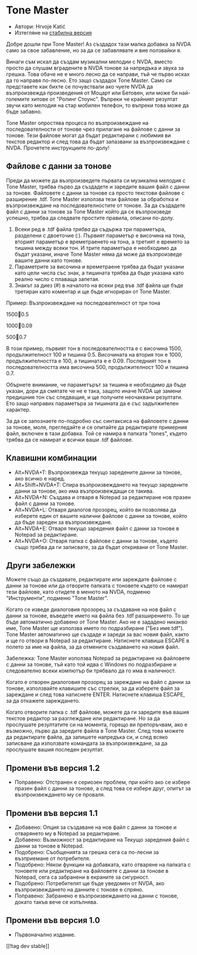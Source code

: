 # Tone Master #

* Автори: Hrvoje Katić
* Изтегляне на [стабилна версия][1]

Добре дошли при Tone Master! Аз създадох тази малка добавка за NVDA само за
свое забавление, но за да се забавлявате и вие ползвайки я.

Винаги съм искал да създам музикални мелодии с NVDA, вместо просто да слушам
вградените в NVDA тонове за напредъка и звука за грешка. Това обаче не е
много лесно да се направи, тъй че първо исках да го направя по-лесно. Ето
защо създадох Tone Master. Само си представете как бихте се почувствали ако
чуете NVDA да възпроизвежда произведения от Моцарт или Бетовен, или може би
най-големите хитове от "Ролинг Стоунс". Въпреки че крайният резултат звучи
като мелодия на стар мобилен телефон, то въпреки това може да бъде забавно.

Tone Master опростява процеса по възпроизвеждане на последователности от
тонове чрез прилагане на файлове с данни за тонове. Тези файлове могат да
бъдат редактирани с любимия ви текстов редактор и след това да бъдат
запазвани за възпроизвеждане с NVDA. Прочетете инструкциите по-долу!

## Файлове с данни за тонове

Преди да можете да възпроизведете първата си музикална мелодия с Tone
Master, трябва първо да създадете и заредите вашия файл с данни за
тонове. Файловете с данни за тонове са просто текстови файлове с разширение
.tdf. Tone Master използва тези файлове за обработка и възпроизвеждане на
последователностите от тонове. За да създадете файл с данни за тонове за
Tone Master който да се възпроизведе успешно, трябва да следвате простите
правила, описани по-долу.

1. Всеки ред в .tdf файла *трябва* да съдържа три параметъра, разделени с
   двоеточие (:). Първият параметър е височина на тона, вторият параметър е
   времетраенето на тона, а третият е времето за тишина между всеки тон. И
   трите параметъра е необходимо да бъдат указани, иначе Tone Master няма да
   може да възпроизведе вашите данни като тонове.
2. Параметрите за височина и времетраене трябва да бъдат указани като цели
   числа със знак, а тишината трябва да бъде указана като реално число с
   плаваща запетая.
3. Знакът за диез (#) в началото на всеки ред във .tdf файла ще бъде
   третиран като коментар и ще бъде игнориран от Tone Master.

Пример: Възпроизвеждане на последователност от три тона

1500:100:0.5

1000:100:0.09

500:100:0.7

В този пример, първият тон в последователността е с височина 1500,
продължителност 100 и тишина 0.5. Височината на втория тон е 1000,
продължителността е 100, а тишината е е 0.09. Последният тон в
последователността има височина 500, продължителност 100 и тишина 0.7.

Обърнете внимание, че параметърът за тишина е необходимо да бъде указан,
дори да смятате  че не е така, защото иначе NVDA ще замени предишния тон със
следващия, и ще получите неочаквани резултати. Ето защо направих параметъра
за тишината да е със задължителен характер.

За да се запознаете по-подробно със синтаксиса на файловете с данни за
тонове, моля, прегледайте и се опитайте да редактирате примерния файл,
включен в тази добавка. Той се намира в папката "tones", където трябва да се
намират и всички ваши .tdf файлове.

## Клавишни комбинации

* Alt+NVDA+T: Възпроизвежда текущо заредените данни за тонове, ако всичко е
  наред.
* Alt+Shift+NVDA+T: Спира възпроизвеждането на текущо заредените данни за
  тонове, ако има възпроизвеждащи се такива.
* Alt+NVDA+N: Създава и отваря в Notepad за редактиране нов празен файл с
  данни за тонове.
* Alt+NVDA+L: Отваря диалогов прозорец, който ви позволява да изберете един
  от вашите налични файлове с данни за тонове, който да бъде зареден за
  възпроизвеждане.
* Alt+NVDA+E: Отваря текущо заредения файл с данни за тонове в Notepad за
  редактиране.
* Alt+NVDA+O: Отваря папка с файлове с данни за тонове, където също трябва
  да ги записвате, за да бъдат откривани от Tone Master.

## Други забележки

Можете също да създавате, редактирате или зареждате файлове с данни за
тонове или да отворите папката с тоновете където се намират тези файлове,
като отидете в менюто на NVDA, подменю "Инструменти", подменю "Tone Master".

Когато се изведе диалоговия прозорец за създаване на нов файл с данни за
тонове, въведете името на файла без .tdf разширението. То ще бъде
автоматично добавено от Tone Master. Ако не е зададено никакво име, Tone
Master ще използва името по подразбиране ("Без име.tdf"). Tone Master
автоматично ще създаде и зареди за вас новия файл, както и ще го отвори в
Notepad за редактиране. Натиснете клавиша ESCAPE в полето за име на файла,
за да отмените създаването на новия файл.

Забележка: Tone Master използва Notepad за редактиране на файловете с данни
за тонове, тъй като той идва с Windows по подразбиране и следователно всеки
компютър би трябвало да го има в наличност.

Когато е отворен диалоговия прозорец за зареждане на файл с данни за тонове,
използвайте клавишите със стрелки, за да изберете файл за зареждане и след
това натиснете ENTER. Натиснете клавиша ESCAPE, за да откажете зареждането.

Когато отворите папка с .tdf файлове, можете да ги заредите във вашия
текстов редактор за разглеждане или редактиране. Но за да прослушате
резултатите си на момента, горещо ви препоръчвам, ако е възможно, първо да
заредите файла в Tone Master. След това можете да редактирате файла, да
запишете напредъка си, и след всяко записване да използвате командата за
възпроизвеждане, за да прослушате вашия последен резултат.

## Промени във версия 1.2

* Поправено: Отстранен е сериозен проблем, при който ако се избере празен
  файл с данни за тонове, а след това се избере друг, опитът за
  възпроизвеждането му се проваля.

## Промени във версия 1.1

* Добавено: Опция за създаване на нов файл с данни за тонове и отварянето му
  в Notepad за редактиране.
* Добавено: Възможност за редактиране на Текущо заредения файл с данни за
  тонове в Notepad.
* Подобрено: Съобщенията за грешка сега са по-лесни за възприемане от
  потребителя.
* Подобрено: Някои функции на добавката, като отваряне на папката с тоновете
  или редактиране на файловете с данни за тонове в Notepad, сега са
  забранени в екраните за сигурност.
* Подобрено: Потребителят ще бъде уведомен от NVDA, ако възпроизвеждането на
  данните с тонове е спряно.
* Поправено: Забранено е възпроизвеждането на данни с тонове, докато такъв
  вече се изпълнява.

## Промени във версия 1.0

* Първоначално издание.

[[!tag dev stable]]

[1]: http://addons.nvda-project.org/files/get.php?file=tmast
